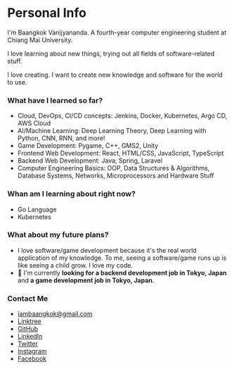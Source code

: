 # Personal Info
I'm Baangkok Vanijyananda. A fourth-year computer engineering student at Chiang Mai University.

I love learning about new things, trying out all fields of software-related stuff.

I love creating. I want to create new knowledge and software for the world to use.

### What have I learned so far?
- Cloud, DevOps, CI/CD concepts: Jenkins, Docker, Kubernetes, Argo CD, AWS Cloud
- AI/Machine Learning: Deep Learning Theory, Deep Learning with Python, CNN, RNN, and more!
- Game Development: Pygame, C++, GMS2, Unity
- Frontend Web Development: React, HTML/CSS, JavaScript, TypeScript
- Backend Web Development: Java, Spring, Laravel
- Computer Engineering Basics: OOP, Data Structures & Algorithms, Database Systems, Networks, Microprocessors and Hardware Stuff

### Whan am I learning about right now?
- Go Language
- Kubernetes

### What about my future plans?
- I love software/game development because it's the real world application of my knowledge. To me, seeing a software/game runs up is like seeing a child grow. I love my code.
- 📍  I'm currently **looking for a backend development job in Tokyo, Japan** and **a game development job in Tokyo, Japan.**

 
### Contact Me
- iambaangkok@gmail.com
- [Linktree](https://linktr.ee/iambaangkok)
- [GitHub](https://github.com/iambaangkok)
- [LinkedIn](https://www.linkedin.com/in/iambaangkok/)
- [Twitter](https://twitter.com/meisbk)
- [Instagram](https://www.instagram.com/meisbk_/)
- [Facebook](https://www.instagram.com/meisbk_/)
# 


<!---
iambaangkok/iambaangkok is a ✨ special ✨ repository because its `README.md` (this file) appears on your GitHub profile.
You can click the Preview link to take a look at your changes.
--->
